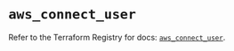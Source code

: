 # `aws_connect_user`

Refer to the Terraform Registry for docs: [`aws_connect_user`](https://registry.terraform.io/providers/hashicorp/aws/5.80.0/docs/resources/connect_user).
